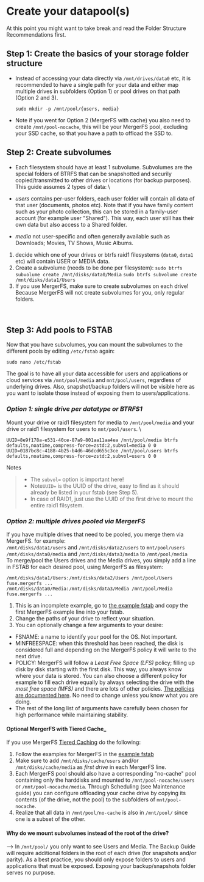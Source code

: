 # Create your datapool(s)
At this point you might want to take break and read the Folder Structure Recommendations first. 

## Step 1: Create the basics of your storage folder structure
- Instead of accessing your data directly via `/mnt/drives/data0` etc, it is recommended to have a single path for your data and either map multiple drives in subfolders (Option 1) or pool drives on that path (Option 2 and 3). 
    ```
    sudo mkdir -p /mnt/pool/{users, media}
    ```
- Note if you went for Option 2 (MergerFS with cache) you also need to create `/mnt/pool-nocache`, this will be your MergerFS pool, excluding your SSD cache, so that you have a path to offload the SSD to. 


## Step 2: Create subvolumes
- Each filesystem should have at least 1 subvolume. Subvolumes are the special folders of BTRFS that can be snapshotted and securily copied/transmitted to other drives or locations (for backup purposes). This guide assumes 2 types of data:  \

- _users_
  contains per-user folders, each user folder will contain all data of that user (documents, photos etc). Note that if you have family content such as your photo collection, this can be stored in a family-user account (for example user "Shared"). This way, each user still has their own data but also access to a Shared folder. 
- _media_
  not user-specific and often generally available such as Downloads; Movies, TV Shows, Music Albums. 

1. decide which one of your drives or btrfs raid1 filesystems (`data0`, `data1` etc) will contain USER or MEDIA data. 
2.  Create a subvolume (needs to be done per filesystem): 
```sudo btrfs subvolume create /mnt/disks/data0/Media``` 
```sudo btrfs subvolume create /mnt/disks/data1/Users``` 
3. If you use MergerFS, make sure to create subvolumes on each drive! Because MergerFS will not create subvolumes for you, only regular folders. 

&nbsp;
## Step 3: Add pools to FSTAB
Now that you have subvolumes, you can mount the subvolumes to the different pools by editing `/etc/fstab` again: 
```
sudo nano /etc/fstab
```
The goal is to have all your data accessible for users and applications or cloud services via `/mnt/pool/media` and `mnt/pool/users`, regardless of underlying drives. Also, snapshot/backup folders will not be visible here as you want to isolate those instead of exposing them to users/applications. 

### _Option 1: single drive per datatype or BTRFS1_
Mount your drive or raid1 filesystem for media to `/mnt/pool/media` and your drive or raid1 filesystem for users to `mnt/pool/users`.  \
```
UUID=8e9f178a-e531-40ce-87a9-801aa11aa4ea /mnt/pool/media btrfs defaults,noatime,compress-force=zstd:2,subvol=media 0 0
UUID=0187bc8c-4188-4b25-b4d6-46dcd655c3ce /mnt/pool/users btrfs defaults,noatime,compress-force=zstd:2,subvol=users 0 0
```
Notes
> - The `subvol=` option is important here!
> - Note`UUID=` is the UUID of the drive, easy to find as it should already be listed in your fstab (see Step 5).
> - In case of RAID1, just use the UUID of the first drive to mount the entire raid1 filsystem.


### _Option 2: multiple drives pooled via MergerFS_
If you have multiple drives that need to be pooled, you merge them via MergerFS. for example:  \
`/mnt/disks/data1/users` and `/mnt/disks/data2/users` to `mnt/pool/users` \
`/mnt/disks/data0/media` and `/mnt/disks/data3/media` to `/mnt/pool/media`  \
To merge/pool the Users drives and the Media drives, you simply add a line in FSTAB for each desired pool, using MergerFS as filesystem: 
```
/mnt/disks/data1/Users:/mnt/disks/data2/Users /mnt/pool/Users fuse.mergerfs ...
/mnt/disks/data0/Media:/mnt/disks/data3/Media /mnt/pool/Media fuse.mergerfs ... 
``` 
1. This is an incomplete example, go to [the example fstab](https://github.com/zilexa/Homeserver/blob/master/filesystem/fstab) and copy the first MergerFS example line into your fstab.
2. Change the paths of your drive to reflect your situation.
3. You can optionally change a few arguments to your desire: 
  - FSNAME: a name to identify your pool for the OS. Not important.
  - MINFREESPACE: when this threshold has been reached, the disk is considered full and depending on the MergerFS policy it will write to the next drive.
  - POLICY: MergerFS will follow a _Least Free Space (LFS)_ policy; filling up disk by disk starting with the first disk. This way, you always know where your data is stored. You can also choose a different policy for example to fill each drive equally by always selecting the drive with the _most free space (MFS)_ and there are lots of other policies. [The policies are documented here](https://github.com/trapexit/mergerfs#policy-descriptions). No need to change unless you know what you are doing.
  - The rest of the long list of arguments have carefully been chosen for high performance while maintaining stability. 

#### Optional MergerFS with Tiered Cache_
If you use MergerFS [Tiered Caching](https://github.com/zilexa/Homeserver/blob/master/filesystem/FILESYSTEM-EXPLAINED.md#mergerfs-bonus-ssd-tiered-caching) do the following: 
1. Follow the examples for MergerFS in the [example fstab](https://github.com/zilexa/Homeserver/blob/master/filesystem/fstab) 
2. Make sure to add `/mnt/disks/cache/users` and/or `/mnt/disks/cache/media` as _first drive_ in each MergerFS line. 
3. Each MergerFS pool should also have a corresponding "no-cache" pool containing only the harddisks and mounted to `/mnt/pool-nocache/users` or `/mnt/pool-nocache/media`. Through Scheduling (see Maintenance guide) you can configure offloading your cache drive by copying its contents (of the drive, not the pool) to the subfolders of `mnt/pool-nocache`. 
4. Realize that all data in `/mnt/pool/no-cache` is also in `/mnt/pool/` since one is a subset of the other. 

#### Why do we mount subvolumes instead of the root of the drive?
--> In `/mnt/pool/` you only want to see Users and Media. The Backup Guide will require additional folders in the root of each drive (for snapshots and/or parity). As a best practice, you should only expose folders to users and applications that must be exposed. Exposing your backup/snapshots folder serves no purpose. 
